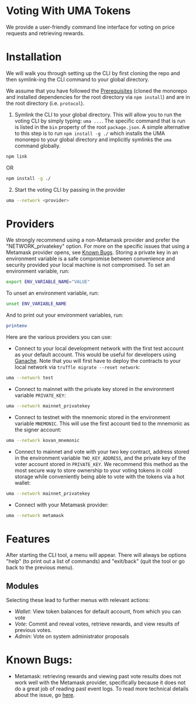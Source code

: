 # Voting With UMA Tokens

We provide a user-friendly command line interface for voting on price requests and retrieving rewards.

# Installation

We will walk you through setting up the CLI by first cloning the repo and then symlink-ing the CLI command to your global directory.

We assume that you have followed the [Prerequisites](../../synthetic_tokens/tutorials/prerequisites.md) (cloned the monorepo and installed dependencies for the root directory via `npm install`) and are in the root directory (i.e. `protocol`).

1. Symlink the CLI to your global directory. This will allow you to run the voting CLI by simply typing: `uma ...`. The specific command that is run is listed in the `bin` property of the root `package.json`. A simple alternative to this step is to run `npm install -g ./` which installs the UMA monorepo to your global directory and implicitly symlinks the `uma` command globally.

```sh
npm link
```

OR

```sh
npm install -g ./
```

2. Start the voting CLI by passing in the provider

```sh
uma --network <provider>
```

# Providers

We strongly recommend using a non-Metamask provider and prefer the "NETWORK_privatekey" option. For more on the specific issues that using a Metamask provider opens, see [Known Bugs](#known-bugs). Storing a private key in an environment variable is a safe compromise between convenience and security provided your local machine is not compromised. To set an environment variable, run:

```sh
export ENV_VARIABLE_NAME="VALUE"
```

To unset an environment variable, run:

```sh
unset ENV_VARIABLE_NAME
```

And to print out your environment variables, run:

```sh
printenv
```

Here are the various providers you can use:

- Connect to your local development network with the first test account as your default account. This would be useful for developers using [Ganache](https://github.com/trufflesuite/ganache). Note that you will first have to deploy the contracts to your local network via `truffle migrate --reset network`:

```sh
uma --network test
```

- Connect to mainnet with the private key stored in the environment variable `PRIVATE_KEY`:

```sh
uma --network mainnet_privatekey
```

- Connect to testnet with the mnemonic stored in the environment variable `MNEMONIC`. This will use the first account tied to the mnemonic as the signer account:

```sh
uma --network kovan_mnemonic
```

- Connect to mainnet and vote with your two key contract, address stored in the environment variable `TWO_KEY_ADDRESS`, and the private key of the voter account stored in `PRIVATE_KEY`. We recommend this method as the most secure way to store ownership to your voting tokens in cold storage while conveniently being able to vote with the tokens via a hot wallet:

```sh
uma --network mainnet_privatekey
```

- Connect with your Metamask provider:

```sh
uma --network metamask
```

# Features

After starting the CLI tool, a menu will appear. There will always be options "help" (to print out a list of commands) and "exit/back" (quit the tool or go back to the previous menu).

## Modules

Selecting these lead to further menus with relevant actions:

- _Wallet_: View token balances for default account, from which you can vote
- _Vote_: Commit and reveal votes, retrieve rewards, and view results of previous votes.
- _Admin_: Vote on system administrator proposals

# Known Bugs:

- Metamask: retrieving rewards and viewing past vote results does not work well with the Metamask provider, specifically because it does not do a great job of reading past event logs. To read more technical details about the issue, go [here](https://github.com/UMAprotocol/protocol/issues/901).
